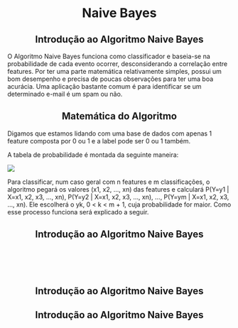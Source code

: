 <h1 align="center">Naive Bayes</h1>
<h2 align="center">Introdução ao Algoritmo Naive Bayes</h2>
<p>O Algoritmo Naive Bayes funciona como classificador e baseia-se na probabilidade de cada evento ocorrer, desconsiderando a correlação entre features. Por ter uma parte matemática relativamente simples, possui um bom desempenho e precisa de poucas observações para ter uma boa acurácia. Uma aplicação bastante comum é para identificar se um determinado e-mail é um spam ou não.</p>
<h2 align="center">Matemática do Algoritmo</h2>
<p>Digamos que estamos lidando com uma base de dados com apenas 1 feature composta por 0 ou 1 e a label pode ser 0 ou 1 também.</p>
<p>A tabela de probabilidade é montada da seguinte maneira:</p>
<img src="probabilidade.webp">
<p>Para classificar, num caso geral com n features e m classificações, o algoritmo pegará os valores (x1, x2, …, xn) das features e calculará P(Y=y1 | X=x1, x2, x3, …, xn), P(Y=y2 | X=x1, x2, x3, …, xn), …, P(Y=ym | X=x1, x2, x3, …, xn). Ele escolherá o yk, 0 < k < m + 1, cuja probabilidade for maior. Como esse processo funciona será explicado a seguir.</p>
<h2 align="center">Introdução ao Algoritmo Naive Bayes</h2>
<p></p>
<p></p>
<img src="">
<p></p>
<img src="">
<p></p>
<img src="">
<p></p>
<img src="">
<p></p>
<img src="">
<h2 align="center">Introdução ao Algoritmo Naive Bayes</h2>
<p></p>
<h2 align="center">Introdução ao Algoritmo Naive Bayes</h2>
<p></p>
<p></p>
<p></p>
<p></p>
<p></p>
<p></p>
<p></p>
<p></p>
<p></p>
